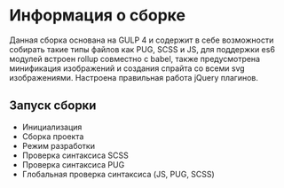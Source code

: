 # Информация о сборке
Данная сборка основана на GULP 4 и содержит в себе возможности собирать такие типы файлов как PUG, SCSS и JS, для поддержки es6 модулей встроен rollup совместно с babel, также предусмотрена минификация изображений и создания спрайта со всеми svg изображениями. Настроена правильная работа jQuery плагинов.

## Запуск сборки
  * Инициализация <npm install>
  * Сборка проекта <npm run build> 
  * Режим разработки <npm run start>
  * Проверка синтаксиса SCSS <npm run test:style>
  * Проверка синтаксиса PUG <npm run test:pug>
  * Глобальная проверка синтаксиса (JS, PUG, SCSS) <npm run test>